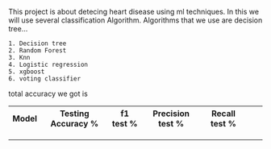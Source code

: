 

This project is about detecing heart disease using ml techniques.
In this we will use several classification Algorithm.
Algorithms that we use are decision tree...

	1. Decision tree
	2. Random Forest
	3. Knn
	4. Logistic regression
	5. xgboost
	6. voting classifier
total accuracy we got is 
 <table style="width:100%">
  <tr>
    <th>Model</th>
    <th>Testing Accuracy %</th>
    <th>f1 test % </th>
    <th>Precision test %</th>
    <th>Recall test %</th>
    
	 
  </tr>
  <tr>
	<td> </td>
	<td> </td>
	<td> </td>
	<td> </td>
	<td> </td>
	<td> </td>
	<td> </td>
  </tr>
  <tr>
    <td> </td>
	<td> </td>
	<td> </td>
	<td> </td>
	<td> </td>
	<td> </td>
	<td> </td>
  </tr>
  <tr> 
	<td> </td>
	<td> </td>
	<td> </td>
	<td> </td>
	<td> </td>
	<td> </td>
	<td> </td>
</tr>
</table> 
